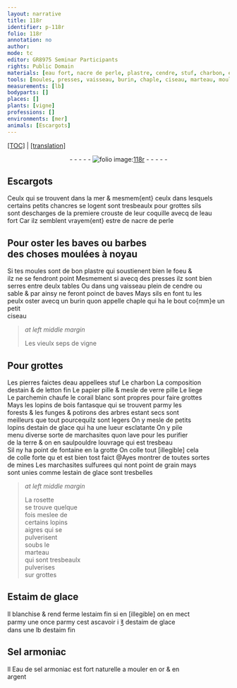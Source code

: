 ```yaml
---
layout: narrative
title: 118r
identifier: p-118r
folio: 118r
annotation: no
author:
mode: tc
editor: GR8975 Seminar Participants
rights: Public Domain
materials: [eau fort, nacre de perle, plastre, cendre, stuf, charbon, estain, letton, papier, verre, liege, parchemin chaufe, corail blanc, bois, estain de glace, marchasites, terre, colle, mines, marchasites sulfurees, rosette, Estaim de glace, estaim, estaim de glace, Sel armoniac, Eau de sel armoniac, or, argent]
tools: [moules, presses, vaisseau, burin, chaple, ciseau, marteau, mouler]
measurements: [lb]
bodyparts: []
places: []
plants: [vigne]
professions: []
environments: [mer]
animals: [Escargots]
---
```


<p><a href="{{ site.baseurl }}/diplomatic/" target="_blank">[TOC]</a> | <a href="{{ site.baseurl }}/texts/p-118r_tl/ target="_blank"">[translation]</a></p><div class="folio" align="center">- - - - - <a href="http://gallica.bnf.fr/ark:/12148/btv1b10500001g/f241.image" target="_blank"><img src="https://cu-mkp.github.io/2017-workshop-edition/assets/photo-icon.png" alt="folio image: " style="display:inline-block; margin-bottom:-3px;"/>118r</a> - - - - - </div>  
  

## <span class="al">Escargots</span>

 
Ceulx qui se trouvent dans la <span class="env">mer</span> & mesmem{ent} ceulx dans lesquels<br/> certains petits chancres se logent sont tresbeaulx pour grottes sils<br/> sont descharges de la premiere crouste de leur coquille avecq de l<span class="m">eau<br/> fort</span> Car ilz semblent vrayem{ent} estre de <span class="m">nacre de perle</span>
 
 
  

## Pour oster les baves ou barbes<br/> des choses moulées à noyau

 
Si tes <span class="tl">moules</span> sont de bon <span class="m">plastre</span> qui soustienent bien le foeu <span class="del">&</span><br/> ilz ne se fendront point Mesmement si avecq des <span class="tl">presses</span> ilz sont bien<br/> serres entre deulx tables Ou dans ung <span class="tl">vaisseau</span> plein de <span class="m">cendre</span> ou<br/> sable & par ainsy ne feront poinct de baves Mays sils en font tu les<br/> peulx oster avecq un <span class="tl">burin</span> quon appelle <span class="tl">chaple</span> qui ha le bout co{mm}e un petit<br/> <span class="tl">ciseau</span>
 
> *at left middle margin*
> 
> 
>   Les vieulx seps de <span class="pa">vigne</span>
 
 
  

## Pour grottes

 
Les pierres faictes deau appellees <span class="m">stuf</span> Le <span class="m">charbon</span> La composition<br/> d<span class="m">estain</span> & de <span class="m">letton</span> fin Le <span class="m">papier</span> pille & mesle de <span class="m">verre</span> pille Le <span class="m">liege</span><br/> Le <span class="m">parchemin chaufe</span> le <span class="m">corail blanc</span> sont propres pour faire grottes<br/> Mays les lopins de <span class="m">bois</span> fantasque qui se trouvent parmy les<br/> forests & les funges & potirons des arbres estant secs sont<br/> meilleurs que tout pourcequilz sont legers On y mesle de petits<br/> lopins d<span class="m">estain de glace</span> qui ha une lueur esclatante On y pile<br/> menu diverse sorte de <span class="m">marchasites</span> quon lave pour les purifier<br/> de la <span class="m">terre</span> & on en saulpouldre louvrage qui est tresbeau<br/> Sil ny ha point de fontaine en la grotte On colle tout <span class="del">[illegible]</span> cela<br/> de <span class="m">colle</span> forte <span class="del">qu</span> et est bien tost faict <span class="add">@Ayes montrer de toutes sortes<br/> de <span class="m">mines</span> Les <span class="m">marchasites sulfurees</span> qui nont point de grain mays<br/> sont unies comme l<span class="m">estain de glace</span> sont tresbelles</span>
 
> *at left middle margin*
> 
> 
>   La <span class="m">rosette</span><br/> se trouve quelque<br/> fois meslee de<br/> certains lopins<br/> aigres qui se<br/> pulverisent<br/> soubs le<br/> <span class="tl">marteau</span><br/> qui sont tresbeaulx<br/> pulverises<br/> sur grottes
 
 
  

## <span class="m">Estaim de glace</span>

 
Il blanchise & rend ferme l<span class="m">estaim</span> fin si <span class="del">en [illegible]</span> on en mect<br/> <span class="del">parmy</span> une once parmy cest ascavoir i ℥ d<span class="m">estaim de glace</span><br/> dans une <span class="ms">lb</span> d<span class="m">estaim</span> fin
 
 
  

## <span class="m">Sel armoniac</span>

 
 <span class="del">Il</span> <span class="m">Eau de sel armoniac</span> est fort naturelle a <span class="tl">mouler</span> en <span class="m">or</span> & en<br/> <span class="m">argent</span>
 
